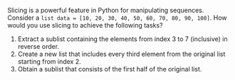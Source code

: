 Slicing is a powerful feature in Python for manipulating sequences. Consider a `list data = [10, 20, 30, 40, 50, 60, 70, 80, 90, 100]`. How would you use slicing to achieve the following tasks?

1. Extract a sublist containing the elements from index 3 to 7 (inclusive) in reverse order.
2. Create a new list that includes every third element from the original list starting from index 2.
3. Obtain a sublist that consists of the first half of the original list.